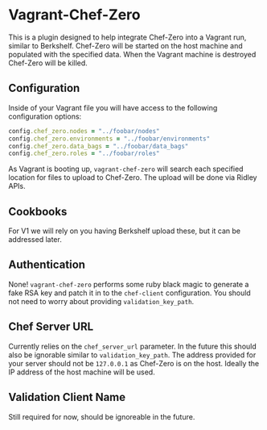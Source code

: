 # Vagrant-Chef-Zero

This is a plugin designed to help integrate Chef-Zero into a Vagrant run, similar to Berkshelf.  Chef-Zero will be started on the host machine and populated with the specified data.  When the Vagrant machine is destroyed Chef-Zero will be killed.

## Configuration

Inside of your Vagrant file you will have access to the following configuration options:

```ruby
config.chef_zero.nodes = "../foobar/nodes"
config.chef_zero.environments = "../foobar/environments"
config.chef_zero.data_bags = "../foobar/data_bags"
config.chef_zero.roles = "../foobar/roles"
```

As Vagrant is booting up, `vagrant-chef-zero` will search each specified location for files to upload to Chef-Zero.  The upload will be done via Ridley APIs.

## Cookbooks

For V1 we will rely on you having Berkshelf upload these, but it can be addressed later.

## Authentication

None! `vagrant-chef-zero` performs some ruby black magic to generate a fake RSA key and patch it in to the `chef-client` configuration.  You should not need to worry about providing `validation_key_path`.

## Chef Server URL

Currently relies on the `chef_server_url` parameter. In the future this should also be ignorable similar to `validation_key_path`.  The address provided for your server should not be `127.0.0.1` as Chef-Zero is on the host.  Ideally the IP address of the host machine will be used.

## Validation Client Name

Still required for now, should be ignoreable in the future.

